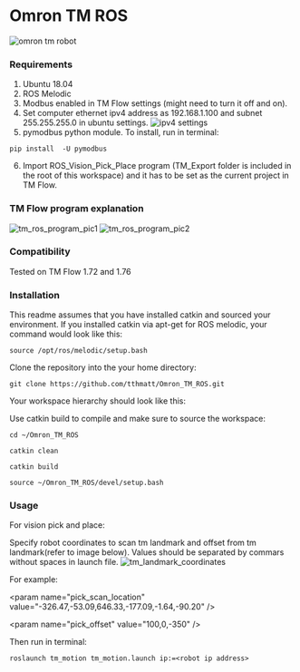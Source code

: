 # Omron TM ROS
![omron tm robot](http://www.ia.omron.com/Images/l_3739-13-287289-198x198.jpg "omron tm robot")
### Requirements
1. Ubuntu 18.04
2. ROS Melodic
3. Modbus enabled in TM Flow settings (might need to turn it off and on).
4. Set computer ethernet ipv4 address as 192.168.1.100 and subnet 255.255.255.0 in ubuntu settings.
![ipv4 settings](https://user-images.githubusercontent.com/8951670/73414272-40f9ae80-4349-11ea-90aa-3d5ec7d12a5c.png)
5. pymodbus python module. To install, run in terminal:
```
pip install  -U pymodbus
```
6. Import ROS_Vision_Pick_Place program (TM_Export folder is included in the root of this workspace) and it has to be set as the current project in TM Flow.

### TM Flow program explanation 
![tm_ros_program_pic1](https://user-images.githubusercontent.com/8951670/73413992-74880900-4348-11ea-88c0-7152199c0be8.png)
![tm_ros_program_pic2](https://user-images.githubusercontent.com/8951670/73415194-1f4df680-434c-11ea-8497-01978d039ce6.png)

### Compatibility

Tested on TM Flow 1.72 and 1.76

### Installation

This readme assumes that you have installed catkin and sourced your environment. If you installed catkin via apt-get for ROS melodic, your command would look like this:
```
source /opt/ros/melodic/setup.bash
```
Clone the repository into the your home directory:
```
git clone https://github.com/tthmatt/Omron_TM_ROS.git
```
Your workspace hierarchy should look like this:



Use catkin build to compile and make sure to source the workspace:
```
cd ~/Omron_TM_ROS

catkin clean

catkin build

source ~/Omron_TM_ROS/devel/setup.bash
```

### Usage
For vision pick and place:

Specify robot coordinates to scan tm landmark and offset from tm landmark(refer to image below). Values should be separated by commars without spaces in launch file. 
![tm_landmark_coordinates](https://user-images.githubusercontent.com/8951670/73336836-dba4af80-42ad-11ea-8c8e-25acb1e09006.png)

For example: 

\<param name="pick_scan_location" value="-326.47,-53.09,646.33,-177.09,-1.64,-90.20" />

\<param name="pick_offset" value="100,0,-350" />

Then run in terminal: 
```
roslaunch tm_motion tm_motion.launch ip:=<robot ip address>
```

